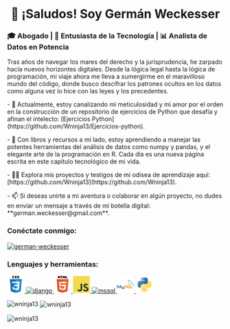 <h1 align="center">👋 ¡Saludos! Soy Germán Weckesser</h1>
<h3>🎓 Abogado | 🚀 Entusiasta de la Tecnología | 📊 Analista de Datos en Potencia</h3>

<p>
  Tras años de navegar los mares del derecho y la jurisprudencia, he zarpado hacia nuevos horizontes digitales. Desde la lógica legal hasta la lógica de programación, mi viaje ahora me lleva a sumergirme en el maravilloso mundo del código, donde busco descifrar los patrones ocultos en los datos como alguna vez lo hice con las leyes y los precedentes.
</p>

<p>
  - 🔭 Actualmente, estoy canalizando mi meticulosidad y mi amor por el orden en la construcción de un repositorio de ejercicios de Python que desafía y afinan el intelecto: [Ejercicios Python](https://github.com/Wninja13/Ejercicios-python).
</p>

<p>
  - 🌱 Con libros y recursos a mi lado, estoy aprendiendo a manejar las potentes herramientas del análisis de datos como numpy y pandas, y el elegante arte de la programación en R. Cada día es una nueva página escrita en este capítulo tecnológico de mi vida.
</p>

<p>
  - 👨‍💻 Explora mis proyectos y testigos de mi odisea de aprendizaje aquí: [https://github.com/Wninja13](https://github.com/Wninja13).
</p>

<p>
  - 📫 Si deseas unirte a mi aventura o colaborar en algún proyecto, no dudes en enviar un mensaje a través de mi botella digital: **german.weckesser@gmail.com**.
</p>

<h3 align="left">Conéctate conmigo:</h3>
<p align="left">
<a href="https://www.linkedin.com/in/german-weckesser/" target="blank"><img align="center" src="https://raw.githubusercontent.com/rahuldkjain/github-profile-readme-generator/master/src/images/icons/Social/linked-in-alt.svg" alt="german-weckesser" height="30" width="40" /></a>
</p>

<h3 align="left">Lenguajes y herramientas:</h3>
<p align="left"> <a href="https://www.w3schools.com/css/" target="_blank" rel="noreferrer"> <img src="https://raw.githubusercontent.com/devicons/devicon/master/icons/css3/css3-original-wordmark.svg" alt="css3" width="40" height="40"/> </a> <a href="https://www.djangoproject.com/" target="_blank" rel="noreferrer"> <img src="https://cdn.worldvectorlogo.com/logos/django.svg" alt="django" width="40" height="40"/> </a> <a href="https://www.w3.org/html/" target="_blank" rel="noreferrer"> <img src="https://raw.githubusercontent.com/devicons/devicon/master/icons/html5/html5-original-wordmark.svg" alt="html5" width="40" height="40"/> </a> <a href="https://developer.mozilla.org/en-US/docs/Web/JavaScript" target="_blank" rel="noreferrer"> <img src="https://raw.githubusercontent.com/devicons/devicon/master/icons/javascript/javascript-original.svg" alt="javascript" width="40" height="40"/> </a> <a href="https://www.microsoft.com/en-us/sql-server" target="_blank" rel="noreferrer"> <img src="https://www.svgrepo.com/show/303229/microsoft-sql-server-logo.svg" alt="mssql" width="40" height="40"/> </a> <a href="https://www.mysql.com/" target="_blank" rel="noreferrer"> <img src="https://raw.githubusercontent.com/devicons/devicon/master/icons/mysql/mysql-original-wordmark.svg" alt="mysql" width="40" height="40"/> </a> <a href="https://www.python.org" target="_blank" rel="noreferrer"> <img src="https://raw.githubusercontent.com/devicons/devicon/master/icons/python/python-original.svg" alt="python" width="40" height="40"/> </a> </p>

<p><img align="left" src="https://github-readme-stats.vercel.app/api/top-langs?username=wninja13&show_icons=true&locale=en&layout=compact" alt="wninja13" /></p>

<p>&nbsp;<img align="center" src="https://github-readme-stats.vercel.app/api?username=wninja13&show_icons=true&locale=en" alt="wninja13" /></p>

<p><img align="center" src="https://github-readme-streak-stats.herokuapp.com/?user=wninja13&" alt="wninja13" /></p>


